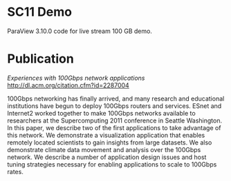 SC11 Demo
=========
ParaView 3.10.0 code for live stream 100 GB demo.

Publication
==========
*Experiences with 100Gbps network applications*
http://dl.acm.org/citation.cfm?id=2287004

100Gbps networking has finally arrived, and many research and educational institutions have begun to deploy 100Gbps routers and services. ESnet and Internet2 worked together to make 100Gbps networks available to researchers at the Supercomputing 2011 conference in Seattle Washington. In this paper, we describe two of the first applications to take advantage of this network. We demonstrate a visualization application that enables remotely located scientists to gain insights from large datasets. We also demonstrate climate data movement and analysis over the 100Gbps network. We describe a number of application design issues and host tuning strategies necessary for enabling applications to scale to 100Gbps rates.
